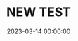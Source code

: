 ---
layout: newsletter_default
title: NEW TEST
date: 2023-03-14 00:00:00
spacing:
  container-width: 600
  gutter-width: 40
  gutter-width-mobile: 20
newsletter_sections:
  - _type: headline_copy_cta
    headline: Title of Newsletter
    copy_html: >-
      <p>Lorem ipsum dolor sit amet, consect etuer adipiscing elit, sed diam non
      ummy nibh euismod tinciduntg ut laoreet dolore manga aliuam erat volutpat.
      Ut isi wnim ad moinim veniam, uis nnostruc exerci tation ullamcorper
      suspicit.</p>
    il_newsletter_background_color: transparent
    image: >-
      https://assets.nationbuilder.com/themes/640a18f322005f22ff810904/attachments/original/1678460702/hero-image.gif?1678460702
    cta:
      label:
      url:
      background-color:
      text-color:
      width:
  - _type: teammember_spotlight
    headline: Lorem Ipsum
    preheader: Innovator Spotlight
    copy_html: >-
      <p>We've got you covered when it comes to picking a Medicare Advantage
      plan. If you're eligible for Medicare, Bright Health has plans that may
      fit your life and budget.</p> <p>Ut wisi enim ad minim veniam, quis no
      studmen, consetetuer adispiscindg elig, sed diam.</p>
    image:
      image_src: >-
        https://assets.nationbuilder.com/themes/640a18f322005f22ff810904/attachments/original/1678460704/spotlight-portrait.jpg?1678460704
      image_caption: Firstname Muchlongerlastname
      image_alt: Image of this person
    icon_image: >-
      https://assets.nationbuilder.com/themes/640a18f322005f22ff810904/attachments/original/1678460700/spotlight-eye.gif?1678460700
    left_column_percent: 33
    il_newsletter_background_color: '#f8f8f6'
  - _type: link_list_with_images
    headline: Featured Initiatives
    links:
      - image: >-
          https://assets.nationbuilder.com/themes/640a18f322005f22ff810904/attachments/original/1678460701/featured-initiative-1.jpg?1678460701
        headline: Fight for Fair Internet
        excerpt: >-
          We worked with consumers to get data needed to make broadband more
          accessible and affordable.
        link: >-
          https://lab.stage.consumerreports.org/initiatives/fight-for-fair-internet/
      - image: >-
          https://assets.nationbuilder.com/themes/640a18f322005f22ff810904/attachments/original/1678460701/featured-initiative-2.jpg?1678460701
        headline: Permission Slip
        excerpt: >-
          Exploring how to enable consumers to meaningfully exercise their data
          rights.
        link: https://lab.stage.consumerreports.org/initiatives/permission-slip/
    left_column_percent: 33
    cta_button:
      label: Explore All Initiatives
      url: https://lab.cr.org/initiatives/
      il_newsletter_button_bkg_color: '#2c2c30'
      il_newsletter_button_text_color: '#aacb65'
      button_width: 285
  - _type: headline_copy_cta
    headline: Work with CR
    copy_html: >-
      CR offers a range of consultant and full time employment opportunities.
      Don’t see an opening that fits what you’re looking for? Free to contact us
      and tell us more about the public interest technology work you are
      interested in.
    il_newsletter_background_color: '#f8f8f6'
    cta_button:
      label: Contact Us
      url: https://lab.cr.org/build-with-us/
      il_newsletter_button_bkg_color: '#aacb65'
      il_newsletter_button_text_color: '#2c2c30'
      button_width: 177
  - _type: events
    headline: Upcoming Events
    events:
      - headline: Lorem Ipsum Conference
        date: 2023-04-12 00:00:00
        copy_text: >-
          Lorem ipsum dolor sit amet, consectetur adipiscing elit, sed do
          eiusmod tempor incididunt ut labore et dolore magna aliqua. Ut enim ad
          minim veniam.
        image: >-
          https://assets.nationbuilder.com/themes/640a18f322005f22ff810904/attachments/original/1678460701/event-image-fpo.jpg?1678460701
        cta_label: Learn more
        cta_url:
      - headline: Another Lorem Ipsum
        date: 2022-03-14 00:00:00
        copy_text: >-
          Consectetur adipiscing elit, sed do eiusmod tempor incididunt ut
          labore et dolore magna aliqua. Ut enim ad minim veniam.
        image: >-
          https://assets.nationbuilder.com/themes/640a18f322005f22ff810904/attachments/original/1678460701/event-image-fpo.jpg?1678460701
        cta_label: Learn more
        cta_url:
  - _type: articles
    headline: CR Innovation Blog
    articles:
      - headline: Three Speculative Futures for Consumer Data
        url: >-
          https://lab.stage.consumerreports.org/three-speculative-futures-for-consumer-data/
        copy_text: >-
          Image by Iris Lei for Popular Science How might we change the way our
          data is used so that we, as consumers.
        date: 2022-03-17 00:00:00
        author_name: Ginny Fahs
        author_image: >-
          https://assets.nationbuilder.com/themes/640a18f322005f22ff810904/attachments/original/1678460700/profile-pic-ginny-fahs.png?1678460700
      - headline: Racial Discrimination in Algorithms and Potential Policy Solutions
        url: >-
          https://lab.stage.consumerreports.org/racial-discrimination-in-algorithms-and-potential-policy-solutions/
        copy_text: >-
          As part of Black History Month, CR is highlighting some of the
          consumer issues that disproportionately affect Black communities. We
          have witnessed...
        date: 2021-02-16 00:00:00
        author_name: Nandita Sampath
        author_image: >-
          https://assets.nationbuilder.com/themes/640a18f322005f22ff810904/attachments/original/1678460700/profile-pic-nandita-sampath.png?1678460700
      - headline: Operation Dog Spit
        url: https://lab.stage.consumerreports.org/operation-dog-spit/
        copy_text: >-
          This post shares some background on the challenges of testing direct
          to consumer DNA products, and how we met these challenges. One of the
          quandaries...
        date: 2022-01-12 00:00:00
        author_name: Bill Fitzgerald
        author_image: >-
          https://assets.nationbuilder.com/themes/640a18f322005f22ff810904/attachments/original/1678460699/profile-pic-bill-fitzgerald.png?1678460699
    cta_button:
      label: Visit the Blog
      url: https://lab.cr.org/blog
      il_newsletter_button_bkg_color: '#2c2c30'
      il_newsletter_button_text_color: '#aacb65'
      button_width: 215
  - _type: link_list_with_dates
    headline: Recent Research from CR
    links:
      - headline: 'P2P Payment Apps: A Case Study fora Digital Finance Standard'
        url: >-
          https://www.consumerreports.org//electronics-computers/cell-phones/google-pixel-6a-wrong-fingerprint-can-unlock-a2538109870/
        date: 2023-01-24 00:00:00
      - headline: >-
          Got a Google Pixel 6a? Here\’s What to Do If the Wrong Fingerprint Can
          Unlock It.
        url: >-
          https://www.consumerreports.org//electronics-computers/cell-phones/google-pixel-6a-wrong-fingerprint-can-unlock-a2538109870/
        date: 2022-08-30 00:00:00
      - headline: >-
          These Period Tracker Apps Say They Put Privacy First. Here\’s What We
          Found.
        url: >-
          https://www.consumerreports.org//health-privacy/period-tracker-apps-privacy-a2278134145/
        date: 2022-08-30 00:00:00
      - headline: >-
          Illinois Resident? How to Get a Piece of a $35 Million Snapchat
          Privacy Settlement.
        url: >-
          https://www.consumerreports.org//electronics-computers/privacy/illinois-resident-how-to-get-a-piece-of-snapchat-settlement-a5298947670/
        date: 2022-08-24 00:00:00
      - headline: >-
          Lost in Transcription: Auto-Captions Often Fall Short on Zoom,
          Facebook, Google Meet, and youtube
        url: >-
          https://www.consumerreports.org//disability-rights/auto-captions-often-fall-short-on-zoom-facebook-and-others-a9742392879/
        date: 2022-08-24 00:00:00
    left_column_percent: 33
    il_newsletter_background_color: '#f8f8f6'
---